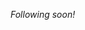 <p><i>Following soon!</i></p>

<!-- Sorry for writing this in HTML! -->

<!-- written by weuritz8u -->
<!-- https://github.com/weuritz8u/projectlist -->

<div align="center>

<p><i>Following soon!</i></p>

</div>
